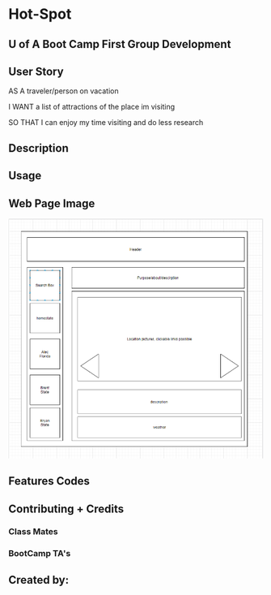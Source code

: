 # Hot-Spot

## U of A Boot Camp First Group Development

## User Story

AS A traveler/person on vacation

I WANT a list of attractions of the place im visiting

SO THAT I can enjoy my time visiting and do less research

## Description 



## Usage 



## Web Page Image

![wireFrame](assets\images\hot-spot-wire-frame.PNG)

## Features Codes



## Contributing + Credits

### Class Mates



### BootCamp TA's



##  Created by:


